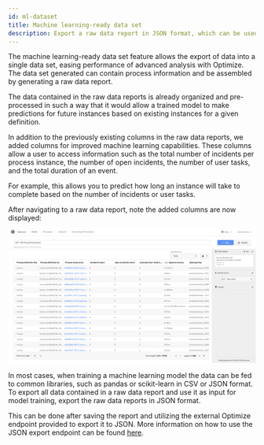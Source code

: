 ```yaml
---
id: ml-dataset
title: Machine learning-ready data set
description: Export a raw data report in JSON format, which can be used for training a machine learning model.
---
```


The machine learning-ready data set feature allows the export of data into a single data set, easing performance of advanced analysis with Optimize. The data set generated can contain process information and be assembled by generating a raw data report.

The data contained in the raw data reports is already organized and pre-processed in such a way that it would allow a trained model to make predictions for future instances based on existing instances for a given definition.

In addition to the previously existing columns in the raw data reports, we added columns for improved machine learning capabilities. These columns allow a user to access information such as the total number of incidents per process instance, the number of open incidents, the number of user tasks, and the total duration of an event.

For example, this allows you to predict how long an instance will take to complete based on the number of incidents or user tasks.

After navigating to a raw data report, note the added columns are now displayed:

![Raw Data Report](../process-analysis/img/raw-data-report-ml-ready-dataset.png)

In most cases, when training a machine learning model the data can be fed to common libraries, such as pandas or scikit-learn in CSV or JSON format. To export all data contained in a raw data report and use it as input for model training, export the raw data reports in JSON format.

This can be done after saving the report and utilizing the external Optimize endpoint provided to export it to JSON. More information on how to use the JSON export endpoint can be found [here](apis-tools/optimize-api/report/get-data-export.md).
